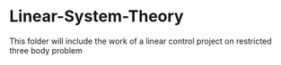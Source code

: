 # Linear-System-Theory

This folder will include the work of a linear control project on restricted three body problem
